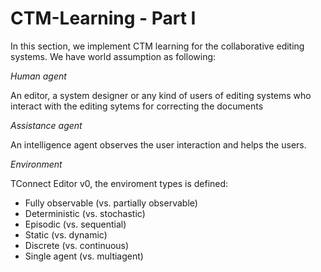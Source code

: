 # CTM-Learning - Part I

In this section, we implement CTM learning for the collaborative editing systems. 
We have world assumption as following:

*Human agent*

An editor, a system designer or any kind of users of editing systems who interact with the editing sytems for correcting the documents

*Assistance agent*

An intelligence agent observes the user interaction and helps the users. 

*Environment*

TConnect Editor v0, the enviroment types is defined: 

* Fully observable (vs. partially observable)
* Deterministic (vs. stochastic)
* Episodic (vs. sequential)
* Static (vs. dynamic)
* Discrete (vs. continuous)
* Single agent (vs. multiagent)






